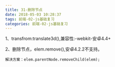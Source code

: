 ```yaml
---
title: 31-删除节点
date: 2018-05-03 10:28:37
tags: 前端-02-js基础复习
categories: 前端-02-js基础复习
---
```

1、transfrom:translate3d(),兼容性:-webkit-安卓4.4+

2、删除节点，elem.remove(),安卓4.2.2不支持。

    解决方案：elem.parentNode.removeChild(elem);